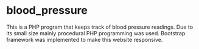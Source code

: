 # blood_pressure
This is a PHP program that keeps track of blood pressure readings. 
Due to its small size mainly procedural PHP programming was used.
Bootstrap framework was implemented to make this website responsive.
